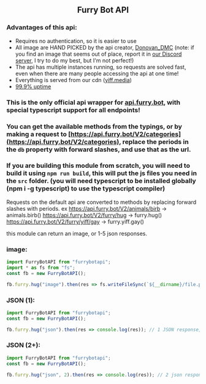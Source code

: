 ## <center>Furry Bot API</center>

### Advantages of this api:
* Requires no authentication, so it is easier to use
* All image are HAND PICKED by the api creator, [Donovan_DMC](https://furry.cool) (note: if you find an image that seems out of place, report it in [our Discord server](https://discord.gg/YazeA7e), I try to do my best, but I'm not perfect!)
* The api has multiple instances running, so requests are solved fast, even when there are many people accessing the api at one time!
* Everything is served from our cdn ([yiff.media](https://yiff.media))
* [99.9% uptime](https://status.api.furry.bot/)

### This is the **only** official api wrapper for [api.furry.bot](https://docs.furry.bot), with special typescript support for all endpoints!

### You can get the available methods from the typings, or by making a request to [https://api.furry.bot/V2/categories](https://api.furry.bot/V2/categories), replace the periods in the `db` property with forward slashes, and use that as the url.

### If you are building this module from scratch, you will need to build it using `npm run build`, this will put the js files you need in the `src` folder. (you will need typescript to be installed globally (npm i -g typescript) to use the typescript compiler) 

Requests on the default api are converted to methods by replacing forward slashes with periods.
ex
https://api.furry.bot/V2/animals/birb -> animals.birb()
https://api.furry.bot/V2/furry/hug -> furry.hug()
https://api.furry.bot/V2/furry/yiff/gay -> furry.yiff.gay()

this module can return an image, or 1-5 json responses.
### image:
```ts
import FurryBotAPI from "furrybotapi";
import * as fs from "fs";
const fb = new FurryBotAPI();

fb.furry.hug("image").then(res => fs.writeFileSync(`${__dirname}/file.png`, res.image));
```

### JSON (1):
```ts
import FurryBotAPI from "furrybotapi";
const fb = new FurryBotAPI();

fb.furry.hug("json").then(res => console.log(res)); // 1 JSON response, "json" can be omitted
```

### JSON (2+):
```ts
import FurryBotAPI from "furrybotapi";
const fb = new FurryBotAPI();

fb.furry.hug("json", 2).then(res => console.log(res)); // 2 json responses, an array
```
